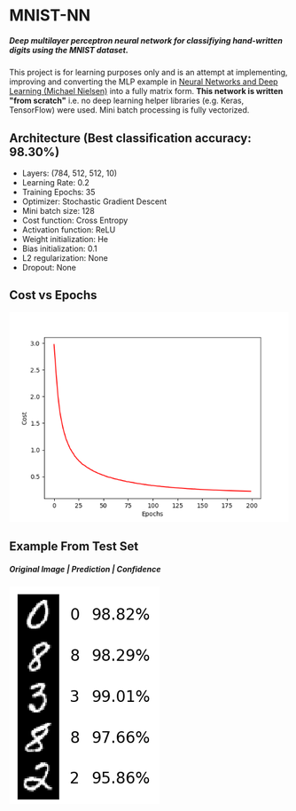 # MNIST-NN
##### Deep multilayer perceptron neural network for classifiying hand-written digits using the MNIST dataset. 
This project is for learning purposes only and is an attempt at implementing, improving and converting the MLP example in [Neural Networks and Deep Learning (Michael Nielsen)](http://neuralnetworksanddeeplearning.com/) into a fully matrix form. **This network is written "from scratch"** i.e. no deep learning helper libraries (e.g. Keras, TensorFlow) were used. Mini batch processing is fully vectorized.
## Architecture (Best classification accuracy: 98.30%)
- Layers: (784, 512, 512, 10)
- Learning Rate: 0.2
- Training Epochs: 35
- Optimizer: Stochastic Gradient Descent
- Mini batch size: 128
- Cost function: Cross Entropy
- Activation function: ReLU
- Weight initialization: He
- Bias initialization: 0.1
- L2 regularization: None
- Dropout: None
## Cost vs Epochs
![Alt text](CostvEpochs.png?raw=true "Cost vs Epochs")
## Example From Test Set
##### Original Image | Prediction | Confidence
![Alt text](Example.png?raw=true "Random Feedforward")
